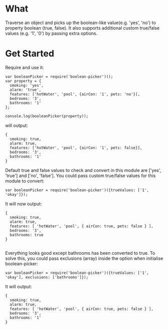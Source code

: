 # What
Traverse an object and picks up the boolean-like value(e.g. 'yes', 'no') to property boolean (true, false). It also supports additional custom true/false values (e.g. '1', '0') by passing extra options.

# Get Started
Require and use it:
```
var booleanPicker = require('boolean-picker')();
var property = {
  smoking: 'yes',
  alarm: 'true',
  features: ['hotWater', 'pool', {airCon: '1', pets: 'no'}],
  bedrooms: '3',
  bathrooms: '1'
};

console.log(booleanPicker(property));

```
will output:
```
{ 
  smoking: true,
  alarm: true,
  features: ['hotWater', 'pool', {airCon: '1', pets: false}],
  bedrooms: '3',
  bathrooms: '1'
}
```

Default true and false values to check and convert in this module are ['yes', 'true'] and ['no', 'false']. You could pass custom true/false values for this module to convert:

```
var booleanPicker = require('boolean-picker')({trueValues: ['1', 'okay']});
```
It will now output:

```
{ 
  smoking: true,
  alarm: true,
  features: [ 'hotWater', 'pool', { airCon: true, pets: false } ],
  bedrooms: '3',
  bathrooms: true
}
  
```
Everything looks good except bathrooms has been converted to true. To solve this, you could pass exclusions (array) inside the option when initialise boolean-picker:

```
var booleanPicker = require('boolean-picker')({trueValues: ['1', 'okay'], exclusions: ['bathrooms']});

```
It will output:

```
{ 
  smoking: true,
  alarm: true,
  features: [ 'hotWater', 'pool', { airCon: true, pets: false } ],
  bedrooms: '3',
  bathrooms: '1' 
}
```


